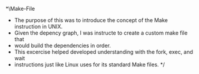 *\Make-File
*  The purpose of this was to introduce the concept of the Make instruction in UNIX.
*  Given the depency graph, I was instructe to create a custom make file that 
*  would build the dependencies in order.
*  This excercise helped developed understanding with the fork, exec, and wait 
*  instructions just like Linux uses for its standard Make files.
*/
